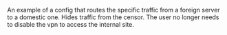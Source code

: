 An example of a config that routes the specific traffic from a foreign server to a domestic one. Hides traffic from the censor. The user no longer needs to disable the vpn to access the internal site.
